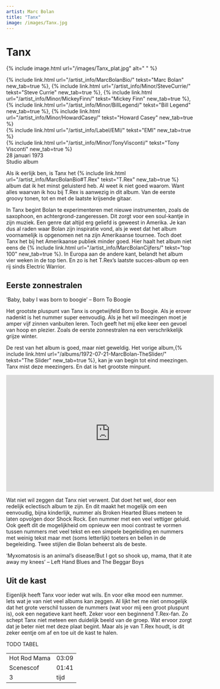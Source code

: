 ```yaml
---
artist: Marc Bolan
title: "Tanx"
image: /images/Tanx.jpg
---
```


# Tanx

{% include image.html url="/images/Tanx_plat.jpg" alt=" " %}

<span class="bio-cd">
{% include link.html url="/artist_info/MarcBolanBio/" tekst="Marc Bolan" new_tab=true %}, {% include link.html url="/artist_info/Minor/SteveCurrie/" tekst="Steve Currie" new_tab=true %}, {% include link.html url="/artist_info/Minor/MickeyFinn/" tekst="Mickey Finn" new_tab=true %}, {% include link.html url="/artist_info/Minor/BillLegend/" tekst="Bill Legend" new_tab=true %}, {% include link.html url="/artist_info/Minor/HowardCasey/" tekst="Howard Casey" new_tab=true %}<br>
{% include link.html url="/artist_info/Label/EMI/" tekst="EMI" new_tab=true %}<br>
{% include link.html url="/artist_info/Minor/TonyVisconti/" tekst="Tony Visconti" new_tab=true %}<br>
</span>
28 januari 1973 <br>Studio album

Als ik eerlijk ben, is <span class="engels">Tanx</span> het {% include link.html url="/artist_info/MarcBolanBio#T.Rex" tekst="T.Rex" new_tab=true %} album dat ik het minst geluisterd heb. Al weet ik niet goed waarom. Want alles waarvan ik hou bij T.Rex is aanwezig in dit album. Van de eerste <span class="engels">groovy</span> tonen, tot en met de laatste krijsende gitaar. In <span class="engels">Tanx</span> begint Bolan te experimenteren met nieuwe instrumenten, zoals de saxophoon, en achtergrond-zangeressen. Dit zorgt voor een <span class="engels">soul</span>-kantje in zijn muziek. Een genre dat altijd erg geliefd is geweest in Amerika. Je kan dus al raden waar Bolan zijn inspiratie vond, als je weet dat het album voornamelijk is opgenomen net na zijn Amerikaanse tournee. Toch doet <span class="engels">Tanx</span> het bij het Amerikaanse publiek minder goed. Hier haalt het album niet eens de {% include link.html url="/artist_info/MarcBolanCijfers/" tekst="top 100" new_tab=true %}. In Europa aan de andere kant, belandt het album vier weken in de top tien. En zo is het T.Rex’s laatste succes-album op een rij sinds <span class="engels">Electric Warrior</span>.

## Eerste zonnestralen

<div class="uitgelicht">‘Baby, baby I was born to boogie’ – Born To Boogie</div>

Het grootste pluspunt van <span class="engels">Tanx</span> is ongetwijfeld <span class="engels">Born to Boogie</span>. Als je erover nadenkt is het nummer super eenvoudig. Als je het wil meezingen moet je amper vijf zinnen vanbuiten leren. Toch geeft het mij elke keer een gevoel van hoop en plezier. Zoals de eerste zonnestralen na een verschrikkelijk grijze winter. De rest van het album is goed, maar niet geweldig. Het vorige album,{% include link.html url="/albums/1972-07-21-MarcBolan-TheSlider/" tekst="The Slider" new_tab=true %}, kan je van begin tot eind meezingen. <span class="engels">Tanx</Span> mist deze meezingers. En dat is het grootste minpunt. 

<iframe width="560" height="315" src="https://www.youtube.com/embed/xIXRHluPsqY" frameborder="0" allowfullscreen></iframe>

Wat niet wil zeggen dat <span class="engels">Tanx</span> niet verwent. Dat doet het wel, door een redelijk eclectisch album te zijn. En dit maakt het mogelijk om een eenvoudig, bijna kinderlijk, nummer als <span class="engels">Broken Hearted Blues</span> meteen te laten opvolgen door <span class="engels">Shock Rock</span>. Een nummer met een veel vettiger geluid. Ook geeft dit de mogelijkheid om opnieuw een mooi contrast te vormen tussen nummers met veel tekst en een simpele begeleiding en nummers met weinig tekst maar met (soms letterlijk) toeters en bellen in de begeleiding. Twee stijlen die Bolan beheerst als de beste.<div class="uitgelicht">‘Myxomatosis is an animal’s disease/But I got so shook up, mama, that it ate away my knees’ – Left Hand Blues and The Beggar Boys</div>## Uit de kast Eigenlijk heeft <span class="engels">Tanx</span> voor ieder wat wils. En voor elke <span class="engels">mood</span> een nummer. Iets wat je van niet veel albums kan zeggen. Al lijkt het me niet onmogelijk dat het grote verschil tussen de nummers (wat voor mij een groot pluspunt is), ook een negatieve kant heeft. Zeker voor een beginnend T.Rex-fan. Zo schept <span class="engels">Tanx</span> niet meteen een duidelijk beeld van de groep. Wat ervoor zorgt dat je beter niet met deze plaat begint. Maar als je van T.Rex houdt, is dit zeker eentje om af en toe uit de kast te halen. 

TODO TABEL
<table>
	<tr>
		<td>Hot Rod Mama</td>
		<td>03:09</td>
	</tr>
	<tr>
		<td>Scenescof</td>
		<td>01:41</td>
	</tr>
	<tr>
		<td>3</td>
		<td>tijd</td>
	</tr>
</table>

<div class="witregel"> </div>
